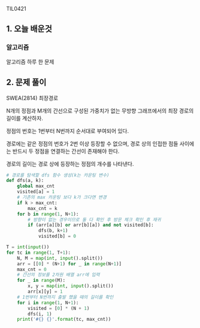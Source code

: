 TIL0421

## 1. 오늘 배운것

### 알고리즘



알고리즘 하루 한 문제

## 2. 문제 풀이

SWEA(2814) 최장경로

N개의 정점과 M개의 간선으로 구성된 가중치가 없는 무방향 그래프에서의 최장 경로의 길이를 계산하자.

정점의 번호는 1번부터 N번까지 순서대로 부여되어 있다.

경로에는 같은 정점의 번호가 2번 이상 등장할 수 없으며, 경로 상의 인접한 점들 사이에는 반드시 두 정점을 연결하는 간선이 존재해야 한다.

경로의 길이는 경로 상에 등장하는 정점의 개수를 나타낸다.

``````python
# 경로를 탐색할 dfs 함수 생성(k는 카운팅 변수)
def dfs(a, k):
    global max_cnt
    visited[a] = 1
    # 기존의 max 카운팅 보다 k가 크다면 변경
    if k > max_cnt:
        max_cnt = k
    for b in range(1, N+1):
        # 방향이 없는 경우이므로 둘 다 확인 후 방문 체크 확인 후 재귀
        if (arr[a][b] or arr[b][a]) and not visited[b]:
            dfs(b, k+1)
            visited[b] = 0

T = int(input())
for tc in range(1, T+1):
    N, M = map(int, input().split())
    arr = [[0] * (N+1) for _ in range(N+1)]
    max_cnt = 0
    # 간선의 정보를 2차원 배열 arr에 입력
    for _ in range(M):
        x, y = map(int, input().split())
        arr[x][y] = 1
    # 1번부터 N번까지 출발 했을 때의 길이를 확인
    for i in range(1, N+1):
        visited = [0] * (N + 1)
        dfs(i, 1)
    print('#{} {}'.format(tc, max_cnt))
``````
